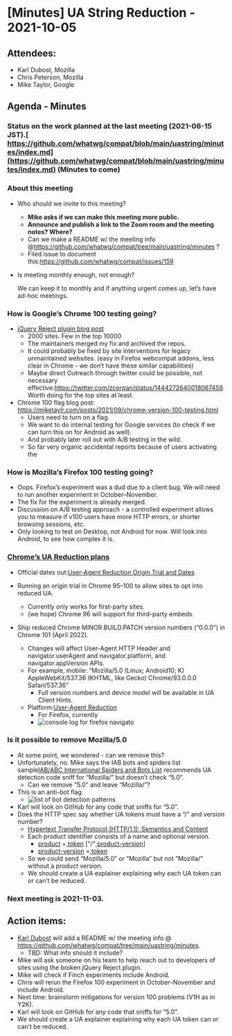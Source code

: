 # [Minutes] UA String Reduction - 2021-10-05

## Attendees:

* Karl Dubost, Mozilla
* Chris Peterson, Mozilla
* Mike Taylor, Google

## Agenda - Minutes

### Status on the work planned at the last meeting (2021-06-15 JST).[ https://github.com/whatwg/compat/blob/main/uastring/minutes/index.md](https://github.com/whatwg/compat/blob/main/uastring/minutes/index.md) (Minutes to come)

### About this meeting

* Who should we invite to this meeting?
    - **Mike asks if we can make this meeting more public.**
    - **Announce and publish a link to the Zoom room and the meeting notes? Where?**
    - Can we make a README w/ the meeting info @<https://github.com/whatwg/compat/tree/main/uastring/minutes> ?
    - Filed issue to document this:<https://github.com/whatwg/compat/issues/159>

* Is meeting monthly enough, not enough?

    We can keep it to monthly and if anything urgent comes up, let’s have ad-hoc meetings.

### How is Google’s Chrome 100 testing going?

* [jQuery Reject plugin blog post](https://miketaylr.com/posts/2021/10/jquery-reject-js-seo-hack.html)
    - 2000 sites. Few in the top 10000
    - The maintainers merged my fix and archived the repos.
    - It could probably be fixed by site interventions for legacy unmaintained websites. (easy in Firefox webcompat addons, less clear in Chrome - we don’t have these similar capabilities)
    - Maybe direct Outreach through twitter could be possible, not necessary effective.<https://twitter.com/zcorpan/status/1444272640018067459>. Worth doing for the top sites at least.
* Chrome 100 flag blog post: ​​<https://miketaylr.com/posts/2021/09/chrome-version-100-testing.html>
    - Users need to turn on a flag.
    - We want to do internal testing for Google services (to check if we can turn this on for Android as well).
    - And probably later roll out with A/B testing in the wild.
    - So far very organic accidental reports because of users activating the

### How is Mozilla’s Firefox 100 testing going?

- Oops. Firefox’s experiment was a dud due to a client bug. We will need to run another experiment in October–November.
- The fix for the experiment is already merged.
- Discussion on A/B testing approach - a controlled experiment allows you to measure if v100 users have more HTTP errors, or shorter browsing sessions, etc.
- Only looking to test on Desktop, not Android for now. Will look into Android, to see how complex it is.

### [Chrome’s UA Reduction plans](https://www.chromium.org/updates/ua-reduction)

- Official dates out:[User-Agent Reduction Origin Trial and Dates](https://blog.chromium.org/2021/09/user-agent-reduction-origin-trial-and-dates.html)
- Running an origin trial in Chrome 95–100 to allow sites to opt into reduced UA.
    - Currently only works for first-party sites.
    - (we hope) Chrome 96 will support for third-party embeds.

- Ship reduced Chrome MINOR.BUILD.PATCH version numbers (“0.0.0”) in Chrome 101 (April 2022).
    - Changes will affect User-Agent HTTP Header and navigator.userAgent and navigator.platform, and navigator.appVersion APIs.
    - For example, mobile: “Mozilla/5.0 (Linux; Android10; K) AppleWebKit/537.36 (KHTML, like Gecko) Chrome/93.0.0.0 Safari/537.36”
        - Full version numbers and device model will be available in UA Client Hints.
    - Platform:[User-Agent Reduction](https://www.chromium.org/updates/ua-reduction#TOC-Reduced-navigator.platform-values-for-all-versions-)
        - For Firefox, currently
      - ![console log for firefox navigato](https://lh6.googleusercontent.com/yl_LEwfClpt9OAz_izKOo8n9lHquckjXTuRyFWO9SMwzkEnUKBbkmifZTdFwzUft7ciqdVy1rOWUvdijSaJ5hDL9sA9rRttfpRTYJ1BwTJn2jbmGITnyELJ1BWFZSN9aXpTLJeQh=s0)

### Is it possible to remove Mozilla/5.0

- At some point, we wondered - can we remove this?
- Unfortunately, no. Mike says the IAB bots and spiders list sample[IAB/ABC International Spiders and Bots List](https://www.iab.com/guidelines/iab-abc-international-spiders-bots-list/) recommends UA detection code sniff for “Mozilla/” but doesn’t check “5.0”.
    - Can we remove “5.0” and leave “Mozilla/”?
- This is an anti-bot flag.
    - ![list of bot detection patterns](https://lh3.googleusercontent.com/AYQErO3UGkYdBUkFOHuC-kSmF9tVTCEyjITqfYP7f9myqgpEFHhaRgS3AqCzRVYIsGe8aJpkFxtQNF-wEET5lVmkgkAFBPyYdG3Qs2aC_vD8nkMt0mVhhlvcbmswtv736FW_E1NF=s0)
- Karl will look on GitHub for any code that sniffs for “5.0”.
- Does the HTTP spec say whether UA tokens must have a “/” and version number?
    - [Hypertext Transfer Protocol (HTTP/1.1): Semantics and Content](https://httpwg.org/specs/rfc7231.html#header.user-agent)
    - Each product identifier consists of a name and optional version.
      - [product](https://httpwg.org/specs/rfc7231.html#header.user-agent) =[ token](https://httpwg.org/specs/rfc7231.html#imported.abnf) \["/"[ product-version](https://httpwg.org/specs/rfc7231.html#header.user-agent)]
      - [product-version](https://httpwg.org/specs/rfc7231.html#header.user-agent) =[ token](https://httpwg.org/specs/rfc7231.html#imported.abnf)
    - So we could send “Mozilla/5.0” or “Mozilla” but not “Mozilla/” without a product version.
    - We should create a UA explainer explaining why each UA token can or can’t be reduced.

### Next meeting is 2021-11-03.

## Action items:

- [Karl Dubost](mailto:kdubost@mozilla.com) will add a README w/ the meeting info @ <https://github.com/whatwg/compat/tree/main/uastring/minutes>.
    - TBD: What info should it include?
- Mike will ask someone on his team to help reach out to developers of sites using the broken jQuery Reject plugin.
- Mike will check if Finch experiments include Android.
- Chris will rerun the Firefox 100 experiment in October–November and include Android.
- Next time: brainstorm mitigations for version 100 problems (V1H as in Y2K).
- Karl will look on GitHub for any code that sniffs for “5.0”.
- We should create a UA explainer explaining why each UA token can or can’t be reduced.
